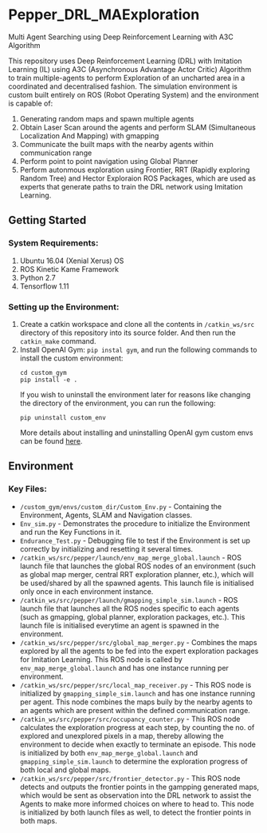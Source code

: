 # Pepper_DRL_MAExploration
Multi Agent Searching using Deep Reinforcement Learning with A3C Algorithm

This repository uses Deep Reinforcement Learning (DRL) with Imitation Learning (IL) using A3C (Asynchronous Advantage Actor Critic) Algorithm to train multiple-agents to perform Exploration of an uncharted area in a coordinated and decentralised fashion. The simulation environment is custom built entirely on ROS (Robot Operating System) and the environment is capable of:
1) Generating random maps and spawn multiple agents
2) Obtain Laser Scan around the agents and perform SLAM (Simultaneous Localization And Mapping) with gmapping
3) Communicate the built maps with the nearby agents within communication range
4) Perform point to point navigation using Global Planner
5) Perform autonmous exploration using Frontier, RRT (Rapidly exploring Random Tree) and Hector Exploraion ROS Packages, which are used as experts that generate paths to train the DRL network using Imitation Learning.

## Getting Started ##
### System Requirements: ###
1) Ubuntu 16.04 (Xenial Xerus) OS
2) ROS Kinetic Kame Framework
3) Python 2.7
4) Tensorflow 1.11

### Setting up the Environment: ###
1) Create a catkin workspace and clone all the contents in `/catkin_ws/src` directory of this repository into its source folder. And then run the `catkin_make` command.
2) Install OpenAI Gym: `pip instal gym`, and run the following commands to install the custom environment:
   ```
   cd custom_gym
   pip install -e .
   ```
   If you wish to uninstall the environment later for reasons like changing the directory of the environment, you can run the following:
   ```
   pip uninstall custom_env
   ```
   More details about installing and uninstalling OpenAI gym custom envs can be found [here](https://medium.com/analytics-vidhya/building-custom-gym-environments-for-reinforcement-learning-24fa7530cbb5).

## Environment ##
### Key Files: ###
- `/custom_gym/envs/custom_dir/Custom_Env.py` - Containing the Environment, Agents, SLAM and Navigation classes.
- `Env_sim.py` - Demonstrates the procedure to initialize the Environment and run the Key Functions in it.
- `Endurance_Test.py` - Debugging file to test if the Environment is set up correctly by initializing and resetting it several times.
- `/catkin_ws/src/pepper/launch/env_map_merge_global.launch` - ROS launch file that launches the global ROS nodes of an environment (such as global map merger, central RRT exploration planner, etc.), which will be used/shared by all the spawned agents. This launch file is initialised only once in each environment instance.
- `/catkin_ws/src/pepper/launch/gmapping_simple_sim.launch` - ROS launch file that launches all the ROS nodes specific to each agents (such as gmapping, global planner, exploration packages, etc.). This launch file is initialised everytime an agent is spawned in the environment.
- `/catkin_ws/src/pepper/src/global_map_merger.py` - Combines the maps explored by all the agents to be fed into the expert exploration packages for Imitation Learning. This ROS node is called by `env_map_merge_global.launch` and has one instance running per environment.
- `/catkin_ws/src/pepper/src/local_map_receiver.py` - This ROS node is initialized by `gmapping_simple_sim.launch` and has one instance running per agent. This node combines the maps buily by the nearby agents to an agents which are present within the defined communication range.
- `/catkin_ws/src/pepper/src/occupancy_counter.py` - This ROS node calculates the exploration progress at each step, by counting the no. of explored and unexplored pixels in a map, thereby allowing the environment to decide when exactly to terminate an episode. This node is initialized by both `env_map_merge_global.launch` and `gmapping_simple_sim.launch` to determine the exploration progress of both local and global maps.
- `/catkin_ws/src/pepper/src/frontier_detector.py` - This ROS node detects and outputs the frontier points in the gampping generated maps, which would be sent as observation into the DRL network to assist the Agents to make more informed choices on where to head to. This node is initialized by both launch files as well, to detect the frontier points in both maps.

